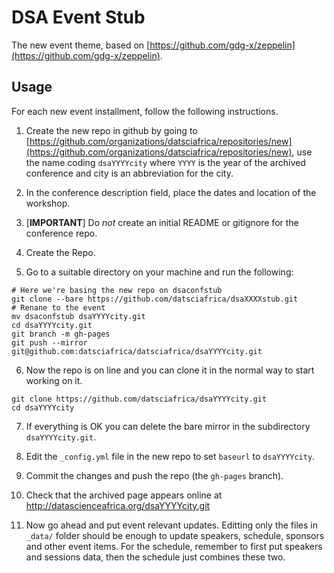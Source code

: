 # DSA Event Stub

The new event theme, based on [https://github.com/gdg-x/zeppelin](https://github.com/gdg-x/zeppelin).

## Usage
For each new event installment, follow the following instructions.

1. Create the new repo in github by going to [https://github.com/organizations/datsciafrica/repositories/new](https://github.com/organizations/datsciafrica/repositories/new), use the name coding `dsaYYYYcity` where `YYYY` is the year of the archived conference and city is an abbreviation for the city.

2. In the conference description field, place the dates and location of the workshop.

3. [**IMPORTANT**] Do *not* create an initial README or gitignore for the conference repo.

4. Create the Repo.

5. Go to a suitable directory on your machine and run the following:

```
# Here we're basing the new repo on dsaconfstub
git clone --bare https://github.com/datsciafrica/dsaXXXXstub.git
# Renane to the event
mv dsaconfstub dsaYYYYcity.git
cd dsaYYYYcity.git
git branch -m gh-pages
git push --mirror git@github.com:datsciafrica/datsciafrica/dsaYYYYcity.git
```
6. Now the repo is on line and you can clone it in the normal way to start working on it.

```
git clone https://github.com/datsciafrica/dsaYYYYcity.git
cd dsaYYYYcity
````

7. If everything is OK you can delete the bare mirror in the subdirectory ```dsaYYYYcity.git```.

8. Edit the `_config.yml` file in the new repo to set `baseurl` to `dsaYYYYcity`.

9. Commit the changes and push the repo (the `gh-pages` branch).

10. Check that the archived page appears online at http://datascienceafrica.org/dsaYYYYcity.git

11. Now go ahead and put event relevant updates. Editting only the files in `_data/` folder should be enough to update speakers, schedule, sponsors and other event items. For the schedule, remember to first put speakers and sessions data, then the schedule just combines these two.
